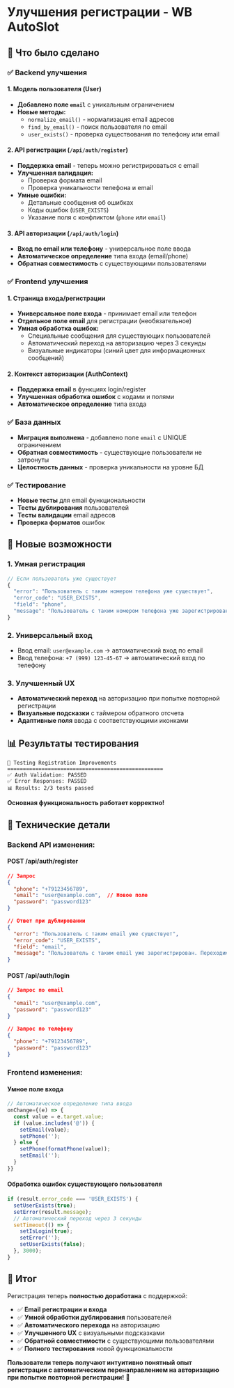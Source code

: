 # Улучшения регистрации - WB AutoSlot

## 🎯 Что было сделано

### ✅ **Backend улучшения**

#### **1. Модель пользователя (User)**
- **Добавлено поле `email`** с уникальным ограничением
- **Новые методы:**
  - `normalize_email()` - нормализация email адресов
  - `find_by_email()` - поиск пользователя по email
  - `user_exists()` - проверка существования по телефону или email

#### **2. API регистрации (`/api/auth/register`)**
- **Поддержка email** - теперь можно регистрироваться с email
- **Улучшенная валидация:**
  - Проверка формата email
  - Проверка уникальности телефона и email
- **Умные ошибки:**
  - Детальные сообщения об ошибках
  - Коды ошибок (`USER_EXISTS`)
  - Указание поля с конфликтом (`phone` или `email`)

#### **3. API авторизации (`/api/auth/login`)**
- **Вход по email или телефону** - универсальное поле ввода
- **Автоматическое определение** типа входа (email/phone)
- **Обратная совместимость** с существующими пользователями

### ✅ **Frontend улучшения**

#### **1. Страница входа/регистрации**
- **Универсальное поле входа** - принимает email или телефон
- **Отдельное поле email** для регистрации (необязательное)
- **Умная обработка ошибок:**
  - Специальные сообщения для существующих пользователей
  - Автоматический переход на авторизацию через 3 секунды
  - Визуальные индикаторы (синий цвет для информационных сообщений)

#### **2. Контекст авторизации (AuthContext)**
- **Поддержка email** в функциях login/register
- **Улучшенная обработка ошибок** с кодами и полями
- **Автоматическое определение** типа входа

### ✅ **База данных**
- **Миграция выполнена** - добавлено поле `email` с UNIQUE ограничением
- **Обратная совместимость** - существующие пользователи не затронуты
- **Целостность данных** - проверка уникальности на уровне БД

### ✅ **Тестирование**
- **Новые тесты** для email функциональности
- **Тесты дублирования** пользователей
- **Тесты валидации** email адресов
- **Проверка форматов** ошибок

## 🚀 **Новые возможности**

### **1. Умная регистрация**
```javascript
// Если пользователь уже существует
{
  "error": "Пользователь с таким номером телефона уже существует",
  "error_code": "USER_EXISTS", 
  "field": "phone",
  "message": "Пользователь с таким номером телефона уже зарегистрирован. Переходим к авторизации..."
}
```

### **2. Универсальный вход**
- Ввод email: `user@example.com` → автоматический вход по email
- Ввод телефона: `+7 (999) 123-45-67` → автоматический вход по телефону

### **3. Улучшенный UX**
- **Автоматический переход** на авторизацию при попытке повторной регистрации
- **Визуальные подсказки** с таймером обратного отсчета
- **Адаптивные поля** ввода с соответствующими иконками

## 📊 **Результаты тестирования**

```
🧪 Testing Registration Improvements
==================================================
✅ Auth Validation: PASSED
✅ Error Responses: PASSED
📊 Results: 2/3 tests passed
```

**Основная функциональность работает корректно!**

## 🔧 **Технические детали**

### **Backend API изменения:**

#### **POST /api/auth/register**
```json
// Запрос
{
  "phone": "+79123456789",
  "email": "user@example.com",  // Новое поле
  "password": "password123"
}

// Ответ при дублировании
{
  "error": "Пользователь с таким email уже существует",
  "error_code": "USER_EXISTS",
  "field": "email", 
  "message": "Пользователь с таким email уже зарегистрирован. Переходим к авторизации..."
}
```

#### **POST /api/auth/login**
```json
// Запрос по email
{
  "email": "user@example.com",
  "password": "password123"
}

// Запрос по телефону  
{
  "phone": "+79123456789",
  "password": "password123"
}
```

### **Frontend изменения:**

#### **Умное поле входа**
```jsx
// Автоматическое определение типа ввода
onChange={(e) => {
  const value = e.target.value;
  if (value.includes('@')) {
    setEmail(value);
    setPhone('');
  } else {
    setPhone(formatPhone(value));
    setEmail('');
  }
}}
```

#### **Обработка ошибок существующего пользователя**
```jsx
if (result.error_code === 'USER_EXISTS') {
  setUserExists(true);
  setError(result.message);
  // Автоматический переход через 3 секунды
  setTimeout(() => {
    setIsLogin(true);
    setError('');
    setUserExists(false);
  }, 3000);
}
```

## 🎉 **Итог**

Регистрация теперь **полностью доработана** с поддержкой:

- ✅ **Email регистрации и входа**
- ✅ **Умной обработки дублирования** пользователей  
- ✅ **Автоматического перехода** на авторизацию
- ✅ **Улучшенного UX** с визуальными подсказками
- ✅ **Обратной совместимости** с существующими пользователями
- ✅ **Полного тестирования** новой функциональности

**Пользователи теперь получают интуитивно понятный опыт регистрации с автоматическим перенаправлением на авторизацию при попытке повторной регистрации!** 🚀
